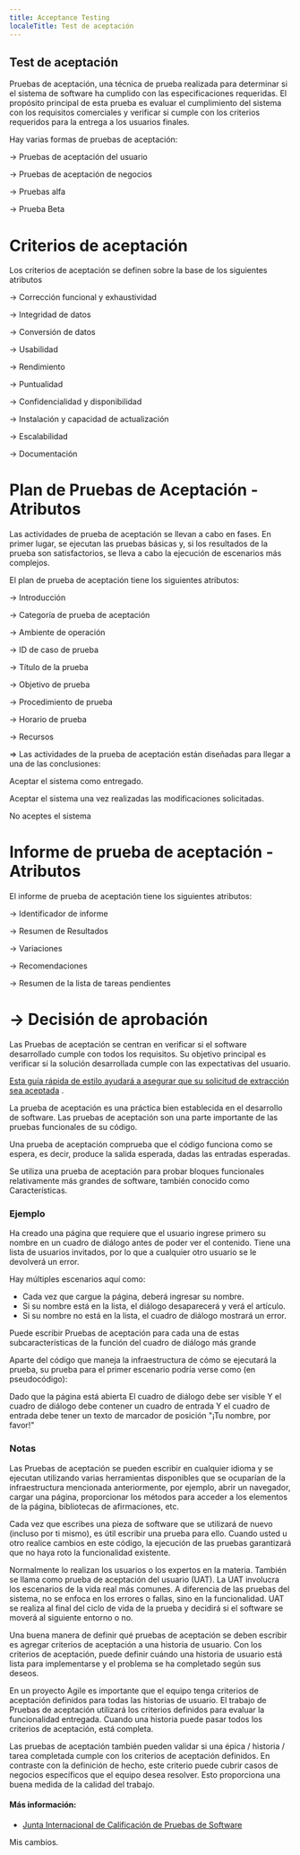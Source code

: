 ```yaml
---
title: Acceptance Testing
localeTitle: Test de aceptación
---
```

## Test de aceptación

Pruebas de aceptación, una técnica de prueba realizada para determinar si el sistema de software ha cumplido con las especificaciones requeridas. El propósito principal de esta prueba es evaluar el cumplimiento del sistema con los requisitos comerciales y verificar si cumple con los criterios requeridos para la entrega a los usuarios finales.

Hay varias formas de pruebas de aceptación:

\-> Pruebas de aceptación del usuario

\-> Pruebas de aceptación de negocios

\-> Pruebas alfa

\-> Prueba Beta

# Criterios de aceptación

Los criterios de aceptación se definen sobre la base de los siguientes atributos

\-> Corrección funcional y exhaustividad

\-> Integridad de datos

\-> Conversión de datos

\-> Usabilidad

\-> Rendimiento

\-> Puntualidad

\-> Confidencialidad y disponibilidad

\-> Instalación y capacidad de actualización

\-> Escalabilidad

\-> Documentación

# Plan de Pruebas de Aceptación - Atributos

Las actividades de prueba de aceptación se llevan a cabo en fases. En primer lugar, se ejecutan las pruebas básicas y, si los resultados de la prueba son satisfactorios, se lleva a cabo la ejecución de escenarios más complejos.

El plan de prueba de aceptación tiene los siguientes atributos:

\-> Introducción

\-> Categoría de prueba de aceptación

\-> Ambiente de operación

\-> ID de caso de prueba

\-> Título de la prueba

\-> Objetivo de prueba

\-> Procedimiento de prueba

\-> Horario de prueba

\-> Recursos

\=> Las actividades de la prueba de aceptación están diseñadas para llegar a una de las conclusiones:

Aceptar el sistema como entregado.

Aceptar el sistema una vez realizadas las modificaciones solicitadas.

No aceptes el sistema

# Informe de prueba de aceptación - Atributos

El informe de prueba de aceptación tiene los siguientes atributos:

\-> Identificador de informe

\-> Resumen de Resultados

\-> Variaciones

\-> Recomendaciones

\-> Resumen de la lista de tareas pendientes

# \-> Decisión de aprobación

Las Pruebas de aceptación se centran en verificar si el software desarrollado cumple con todos los requisitos. Su objetivo principal es verificar si la solución desarrollada cumple con las expectativas del usuario.

[Esta guía rápida de estilo ayudará a asegurar que su solicitud de extracción sea aceptada](https://github.com/freecodecamp/guides/blob/master/README.md) .

La prueba de aceptación es una práctica bien establecida en el desarrollo de software. Las pruebas de aceptación son una parte importante de las pruebas funcionales de su código.

Una prueba de aceptación comprueba que el código funciona como se espera, es decir, produce la salida esperada, dadas las entradas esperadas.

Se utiliza una prueba de aceptación para probar bloques funcionales relativamente más grandes de software, también conocido como Características.

### Ejemplo

Ha creado una página que requiere que el usuario ingrese primero su nombre en un cuadro de diálogo antes de poder ver el contenido. Tiene una lista de usuarios invitados, por lo que a cualquier otro usuario se le devolverá un error.

Hay múltiples escenarios aquí como:

*   Cada vez que cargue la página, deberá ingresar su nombre.
*   Si su nombre está en la lista, el diálogo desaparecerá y verá el artículo.
*   Si su nombre no está en la lista, el cuadro de diálogo mostrará un error.

Puede escribir Pruebas de aceptación para cada una de estas subcaracterísticas de la función del cuadro de diálogo más grande

Aparte del código que maneja la infraestructura de cómo se ejecutará la prueba, su prueba para el primer escenario podría verse como (en pseudocódigo):

Dado que la página está abierta El cuadro de diálogo debe ser visible Y el cuadro de diálogo debe contener un cuadro de entrada Y el cuadro de entrada debe tener un texto de marcador de posición "¡Tu nombre, por favor!"

### Notas

Las Pruebas de aceptación se pueden escribir en cualquier idioma y se ejecutan utilizando varias herramientas disponibles que se ocuparían de la infraestructura mencionada anteriormente, por ejemplo, abrir un navegador, cargar una página, proporcionar los métodos para acceder a los elementos de la página, bibliotecas de afirmaciones, etc.

Cada vez que escribes una pieza de software que se utilizará de nuevo (incluso por ti mismo), es útil escribir una prueba para ello. Cuando usted u otro realice cambios en este código, la ejecución de las pruebas garantizará que no haya roto la funcionalidad existente.

Normalmente lo realizan los usuarios o los expertos en la materia. También se llama como prueba de aceptación del usuario (UAT). La UAT involucra los escenarios de la vida real más comunes. A diferencia de las pruebas del sistema, no se enfoca en los errores o fallas, sino en la funcionalidad. UAT se realiza al final del ciclo de vida de la prueba y decidirá si el software se moverá al siguiente entorno o no.

Una buena manera de definir qué pruebas de aceptación se deben escribir es agregar criterios de aceptación a una historia de usuario. Con los criterios de aceptación, puede definir cuándo una historia de usuario está lista para implementarse y el problema se ha completado según sus deseos.

En un proyecto Agile es importante que el equipo tenga criterios de aceptación definidos para todas las historias de usuario. El trabajo de Pruebas de aceptación utilizará los criterios definidos para evaluar la funcionalidad entregada. Cuando una historia puede pasar todos los criterios de aceptación, está completa.

Las pruebas de aceptación también pueden validar si una épica / historia / tarea completada cumple con los criterios de aceptación definidos. En contraste con la definición de hecho, este criterio puede cubrir casos de negocios específicos que el equipo desea resolver. Esto proporciona una buena medida de la calidad del trabajo.

#### Más información:

*   [Junta Internacional de Calificación de Pruebas de Software](http://www.istqb.org/)

Mis cambios.

